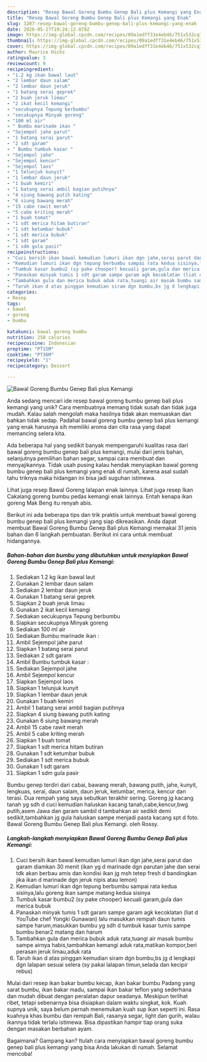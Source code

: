 ```yaml
---
description: "Resep Bawal Goreng Bumbu Genep Bali plus Kemangi yang Enak"
title: "Resep Bawal Goreng Bumbu Genep Bali plus Kemangi yang Enak"
slug: 3207-resep-bawal-goreng-bumbu-genep-bali-plus-kemangi-yang-enak
date: 2020-05-27T19:24:12.078Z
image: https://img-global.cpcdn.com/recipes/09a1edff31e4eb46/751x532cq70/bawal-goreng-bumbu-genep-bali-plus-kemangi-foto-resep-utama.jpg
thumbnail: https://img-global.cpcdn.com/recipes/09a1edff31e4eb46/751x532cq70/bawal-goreng-bumbu-genep-bali-plus-kemangi-foto-resep-utama.jpg
cover: https://img-global.cpcdn.com/recipes/09a1edff31e4eb46/751x532cq70/bawal-goreng-bumbu-genep-bali-plus-kemangi-foto-resep-utama.jpg
author: Maurice Hicks
ratingvalue: 3
reviewcount: 9
recipeingredient:
- "1.2 kg ikan bawal laut"
- "2 lembar daun salam"
- "2 lembar daun jeruk"
- "1 batang serai geprek"
- "2 buah jeruk limau"
- "2 ikat kecil kemangi"
- "secukupnya Tepung berbumbu"
- "secukupnya Minyak goreng"
- "100 ml air"
- " Bumbu marinade ikan "
- "Sejempol jahe parut"
- "1 batang serai parut"
- "2 sdt garam"
- " Bumbu tumbuk kasar "
- "Sejempol jahe"
- "Sejempol kencur"
- "Sejempol laos"
- "1 telunjuk kunyit"
- "1 lembar daun jeruk"
- "1 buah kemiri"
- "1 batang serai ambil bagian putihnya"
- "4 siung bawang putih kating"
- "6 siung bawang merah"
- "15 cabe rawit merah"
- "5 cabe kriting merah"
- "1 buah tomat"
- "1 sdt merica hitam butiran"
- "1 sdt ketumbar bubuk"
- "1 sdt merica bubuk"
- "1 sdt garam"
- "1 sdm gula pasir"
recipeinstructions:
- "Cuci bersih ikan bawal kemudian lumuri ikan dgn jahe,serai parut dan garam diamkan 30 menit (ikan yg d marinade dgn parutan jahe dan serai tdk akan berbau amis dan kondisi ikan jg msh tetep fresh d bandingkan jika ikan d marinade dgn jeruk nipis atau lemon)"
- "Kemudian lumuri ikan dgn tepung berbumbu sampai rata kedua sisinya,lalu goreng ikan sampe matang kedua sisinya"
- "Tumbuk kasar bumbu2 (sy pake chooper) kecuali garam,gula dan merica bubuk"
- "Panaskan minyak tumis 1 sdt garam sampe garam agk kecoklatan (liat d YouTube chef Yongki Gunawan) lalu masukkan rempah daun tumis sampe harum,masukkan bumbu yg sdh d tumbuk kasar tumis sampe bumbu benar2 matang dan harum"
- "Tambahkan gula dan merica bubuk aduk rata,tuangi air masak bumbu sampe airnya habis,tambahkan kemangi aduk rata,matikan kompor,beri perasan jeruk limau,aduk rata"
- "Taruh ikan d atas pinggan kemudian siram dgn bumbu,bs jg d lengkapi dgn lalapan sesuai selera (sy pakai lalapan timun,selada dan kecipir rebus)"
categories:
- Resep
tags:
- bawal
- goreng
- bumbu

katakunci: bawal goreng bumbu 
nutrition: 258 calories
recipecuisine: Indonesian
preptime: "PT15M"
cooktime: "PT36M"
recipeyield: "1"
recipecategory: Dessert

---
```



![Bawal Goreng Bumbu Genep Bali plus Kemangi](https://img-global.cpcdn.com/recipes/09a1edff31e4eb46/751x532cq70/bawal-goreng-bumbu-genep-bali-plus-kemangi-foto-resep-utama.jpg)

Anda sedang mencari ide resep bawal goreng bumbu genep bali plus kemangi yang unik? Cara membuatnya memang tidak susah dan tidak juga mudah. Kalau salah mengolah maka hasilnya tidak akan memuaskan dan bahkan tidak sedap. Padahal bawal goreng bumbu genep bali plus kemangi yang enak harusnya sih memiliki aroma dan cita rasa yang dapat memancing selera kita.

Ada beberapa hal yang sedikit banyak mempengaruhi kualitas rasa dari bawal goreng bumbu genep bali plus kemangi, mulai dari jenis bahan, selanjutnya pemilihan bahan segar, sampai cara membuat dan menyajikannya. Tidak usah pusing kalau hendak menyiapkan bawal goreng bumbu genep bali plus kemangi yang enak di rumah, karena asal sudah tahu triknya maka hidangan ini bisa jadi suguhan istimewa.

Lihat juga resep Bawal Goreng lalapan enak lainnya. Lihat juga resep Ikan Cakalang goreng bumbu pedas kemangi enak lainnya. Entah kenapa ikan goreng Mak Beng itu renyah abis.


Berikut ini ada beberapa tips dan trik praktis untuk membuat bawal goreng bumbu genep bali plus kemangi yang siap dikreasikan. Anda dapat membuat Bawal Goreng Bumbu Genep Bali plus Kemangi memakai 31 jenis bahan dan 6 langkah pembuatan. Berikut ini cara untuk membuat hidangannya.

<!--inarticleads1-->

##### Bahan-bahan dan bumbu yang dibutuhkan untuk menyiapkan Bawal Goreng Bumbu Genep Bali plus Kemangi:

1. Sediakan 1.2 kg ikan bawal laut
1. Gunakan 2 lembar daun salam
1. Sediakan 2 lembar daun jeruk
1. Gunakan 1 batang serai geprek
1. Siapkan 2 buah jeruk limau
1. Gunakan 2 ikat kecil kemangi
1. Sediakan secukupnya Tepung berbumbu
1. Siapkan secukupnya Minyak goreng
1. Sediakan 100 ml air
1. Sediakan  Bumbu marinade ikan :
1. Ambil Sejempol jahe parut
1. Siapkan 1 batang serai parut
1. Sediakan 2 sdt garam
1. Ambil  Bumbu tumbuk kasar :
1. Sediakan Sejempol jahe
1. Ambil Sejempol kencur
1. Siapkan Sejempol laos
1. Siapkan 1 telunjuk kunyit
1. Siapkan 1 lembar daun jeruk
1. Gunakan 1 buah kemiri
1. Ambil 1 batang serai ambil bagian putihnya
1. Siapkan 4 siung bawang putih kating
1. Gunakan 6 siung bawang merah
1. Ambil 15 cabe rawit merah
1. Ambil 5 cabe kriting merah
1. Siapkan 1 buah tomat
1. Siapkan 1 sdt merica hitam butiran
1. Gunakan 1 sdt ketumbar bubuk
1. Sediakan 1 sdt merica bubuk
1. Gunakan 1 sdt garam
1. Siapkan 1 sdm gula pasir


Bumbu genep terdiri dari cabai, bawang merah, bawang putih, jahe, kunyit, lengkuas, serai, daun salam, daun jeruk, ketumbar, merica, kencur dan terasi. Dua rempah yang saya sebutkan terakhir sering. Goreng jg kacang tanah yg sdh d cuci kemudian haluskan kacang tanah,cabe,kencur,bwg putih,asem Jawa dan garam sambil d tambahkan air sedikit demi sedikit,tambahkan jg gula haluskan sampe menjadi pasta kacang spt d foto. Bawal Goreng Bumbu Genep Bali plus Kemangi. oleh Rossy. 

<!--inarticleads2-->

##### Langkah-langkah menyiapkan Bawal Goreng Bumbu Genep Bali plus Kemangi:

1. Cuci bersih ikan bawal kemudian lumuri ikan dgn jahe,serai parut dan garam diamkan 30 menit (ikan yg d marinade dgn parutan jahe dan serai tdk akan berbau amis dan kondisi ikan jg msh tetep fresh d bandingkan jika ikan d marinade dgn jeruk nipis atau lemon)
1. Kemudian lumuri ikan dgn tepung berbumbu sampai rata kedua sisinya,lalu goreng ikan sampe matang kedua sisinya
1. Tumbuk kasar bumbu2 (sy pake chooper) kecuali garam,gula dan merica bubuk
1. Panaskan minyak tumis 1 sdt garam sampe garam agk kecoklatan (liat d YouTube chef Yongki Gunawan) lalu masukkan rempah daun tumis sampe harum,masukkan bumbu yg sdh d tumbuk kasar tumis sampe bumbu benar2 matang dan harum
1. Tambahkan gula dan merica bubuk aduk rata,tuangi air masak bumbu sampe airnya habis,tambahkan kemangi aduk rata,matikan kompor,beri perasan jeruk limau,aduk rata
1. Taruh ikan d atas pinggan kemudian siram dgn bumbu,bs jg d lengkapi dgn lalapan sesuai selera (sy pakai lalapan timun,selada dan kecipir rebus)


Mulai dari resep ikan bakar bumbu kecap, ikan bakar bumbu Padang yang sarat bumbu, ikan bakar madu, sampai ikan bakar teflon yang sederhana dan mudah dibuat dengan peralatan dapur seadanya. Meskipun terlihat ribet, tetapi sebenarnya bisa disiapkan dalam waktu singkat, kok. Kuah supnya unik, saya belum pernah menemukan kuah sup ikan seperti ini. Rasa kuahnya khas bumbu dan rempah Bali, rasanya segar, light dan gurih, walau ikannya tidak terlalu istimewa. Bisa dipastikan hampir tiap orang suka dengan masakan berbahan ayam. 

Bagaimana? Gampang kan? Itulah cara menyiapkan bawal goreng bumbu genep bali plus kemangi yang bisa Anda lakukan di rumah. Selamat mencoba!
